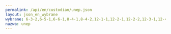 ```yaml
---
permalink: /api/en/custodian/unep.json
layout: json_en_wybrane
wybrane: 6-3-2,6-5-1,6-6-1,8-4-1,8-4-2,12-1-1,12-2-1,12-2-2,12-3-1,12-4-1,12-4-2,12-6-1,12-c-1,14-5-1,15-1-2,15-4-1
nazwa: unep
---
```


